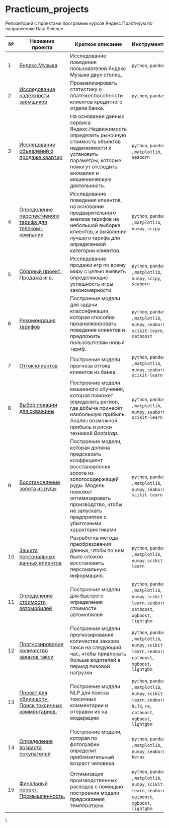# Practicum_projects
Репозиторий с проектами программы курсов Яндекс Практикум по направлению Data Science.

| № | Название проекта  | Краткое описание | Инструменты |
|--|--|--|--|
|1| [Яндекс Музыка](https://github.com/laffrent/Practicum_projects/blob/main/01_Ya_music_users_comparison/Ya_music_users.ipynb) | Исследование поведения пользователей Яндекс Музыки двух столиц. | `python`, `pandas` |
|2| [Исследование надёжности заёмщиков](https://github.com/laffrent/Practicum_projects/blob/main/02_Bank_borrowers_reliability/BankBorrowersReliability.ipynb) | Проанализировать статистику о платёжеспособности клиентов кредитного отдела банка. | `python`, `pandas` |
|3| [Исследование объявлений о продаже квартир](https://github.com/laffrent/Practicum_projects/blob/main/03_Apartment%20sales/ApartmentsSales.ipynb) | На основании данных сервиса Яндекс.Недвижимость определить рыночную стоимость объектов недвижимости и установить параметры, которые помогут отследить аномалии и мошенническую деятельность. | `python`, `pandas` , `matplotlib`, `seaborn`|
|4| [Определение перспективного тарифа для телеком-компании](https://github.com/laffrent/Practicum_projects/tree/main/04_Tariff%20analysis) | Исследование поведения клиентов, на основании предварительного анализа тарифов на небольшой выборке клиентов, и выявление лучшего тарифа для определенной категории клиентов. | `python`, `pandas` , `matplotlib`, `numpy`, `scipy`|
|5| [Сборный проект. Продажа игр.](https://github.com/laffrent/Practicum_projects/blob/main/05_Games_sales/GamesSales.ipynb) | Исследование продажи игр по всему миру с целью выявить определяющие успешность игры закономерности. | `python`, `pandas` , `matplotlib`, `numpy`, `scipy`, `seaborn`|
|6| [Рекомендация тарифов](https://github.com/laffrent/Practicum_projects/blob/main/06_Tarif_recomendation/TariffRecomendation.ipynb) | Построение модели для задачи классификации, которая способна проанализировать поведение клиентов и предложить пользователям новый тариф. | `python`, `pandas` , `matplotlib`, `numpy`, `seaborn`, `scikit-learn`, `catboost`|
|7| [Отток клиентов](https://github.com/laffrent/Practicum_projects/blob/main/07_Bank_customer_churn/Bank_customer_churn.ipynb) | Построение модели прогноза оттока клиентов из банка. | `python`, `pandas` , `matplotlib`, `numpy`, `seaborn`, `scikit-learn`|
|8| [Выбор локации для скважины](https://github.com/laffrent/Practicum_projects/blob/main/08_Oil_search/OilSearch.ipynb) | Построение модели машинного обучения, которая поможет определить регион, где добыча принесёт наибольшую прибыль. Анализ возможной прибыль и риски техникой _Bootstrap._ | `python`, `pandas` , `matplotlib`, `numpy`, `seaborn`, `scikit-learn`|
|9| [Восстановление золота из руды](https://github.com/laffrent/Practicum_projects/blob/main/09_Gold_mining/GoldMining.ipy) | Построение модели, которая должна предсказать коэффициент восстановления золота из золотосодержащей руды. Модель поможет оптимизировать производство, чтобы не запускать предприятие с убыточными характеристиками. | `python`, `pandas` , `matplotlib`, `numpy`, `seaborn`, `scikit-learn`|
|10| [Защита персональных данных клиентов](https://github.com/) | Разработка метода преобразования данных, чтобы по ним было сложно восстановить персональную информацию.| `python`, `pandas` , `matplotlib`, `numpy`, `scikit-learn`|
|11| [Определение стоимости автомобилей](https://github.com/) | Построение модели для быстрого определения стоимости автомобилей | `python`, `pandas` , `matplotlib`, `numpy`, `scikit-learn`, `seaborn`, `catboost`, `xgboost`, `lightgbm`|
|12| [Прогнозирование количество заказов такси](https://github.com/) | Построение модели прогнозирования количества заказов такси на следующий час, чтобы привлекать больше водителей в период пиковой нагрузки.| `python`, `pandas` , `matplotlib`, `numpy`, `scikit-learn`, `seaborn`, `catboost`, `xgboost`, `lightgbm`|
|13| [Проект для «Викишоп». Поиск токсичных комментариев.](https://github.com/) | Построение модели NLP для поиска токсичных комментарии и отправки их на модерацию| `python`, `pandas` , `matplotlib`, `numpy`, `scikit-learn`, `seaborn`, `NLTK`, `re`, `catboost`, `xgboost`, `lightgbm`|
|14| [Определение возраста покупателей](https://github.com/) |Построение модели, которая по фотографии определит приблизительный возраст человека. | `python`, `pandas` , `matplotlib`, `numpy`, `seaborn`, `keras`|
|15| [Финальный проект. Промышленность.](https://github.com/) |Оптимизация производственных расходов с помощью построения модели предсказания температуры. | `python`, `pandas` , `matplotlib`, `numpy`, `scikit-learn`, `seaborn`, `catboost`, `xgboost`, `lightgbm`|
\
